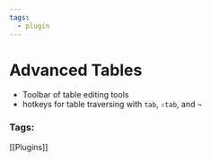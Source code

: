 ```yaml
---
tags:
  - plugin
---
```


# Advanced Tables
- Toolbar of table editing tools
- hotkeys for table traversing with `tab`, `⇧tab`, and `¬`

### Tags:
[[Plugins]]
